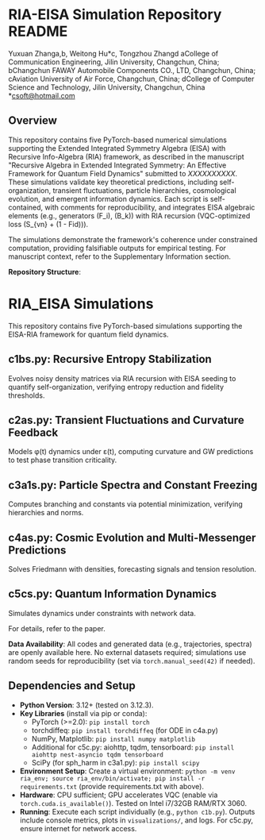 # RIA-EISA Simulation Repository README

Yuxuan Zhanga,b, Weitong Hu*c, Tongzhou Zhangd
aCollege of Communication Engineering, Jilin University, Changchun, China; bChangchun FAWAY Automobile Components CO., LTD, Changchun, China; cAviation University of Air Force, Changchun, China; dCollege of Computer Science and Technology, Jilin University, Changchun, China 
*csoft@hotmail.com

## Overview

This repository contains five PyTorch-based numerical simulations supporting the Extended Integrated Symmetry Algebra (EISA) with Recursive Info-Algebra (RIA) framework, as described in the manuscript "Recursive Algebra in Extended Integrated Symmetry: An Effective Framework for Quantum Field Dynamics" submitted to *XXXXXXXXXX*. These simulations validate key theoretical predictions, including self-organization, transient fluctuations, particle hierarchies, cosmological evolution, and emergent information dynamics. Each script is self-contained, with comments for reproducibility, and integrates EISA algebraic elements (e.g., generators \(F_i\), \(B_k\)) with RIA recursion (VQC-optimized loss \(S_{vn} + (1 - Fid)\)).

The simulations demonstrate the framework's coherence under constrained computation, providing falsifiable outputs for empirical testing. For manuscript context, refer to the Supplementary Information section.

**Repository Structure**:
# RIA_EISA Simulations

This repository contains five PyTorch-based simulations supporting the EISA-RIA framework for quantum field dynamics.

## c1bs.py: Recursive Entropy Stabilization
Evolves noisy density matrices via RIA recursion with EISA seeding to quantify self-organization, verifying entropy reduction and fidelity thresholds.

## c2as.py: Transient Fluctuations and Curvature Feedback
Models φ(t) dynamics under ε(t), computing curvature and GW predictions to test phase transition criticality.

## c3a1s.py: Particle Spectra and Constant Freezing
Computes branching and constants via potential minimization, verifying hierarchies and norms.

## c4as.py: Cosmic Evolution and Multi-Messenger Predictions
Solves Friedmann with densities, forecasting signals and tension resolution.

## c5cs.py: Quantum Information Dynamics
Simulates dynamics under constraints with network data.

For details, refer to the paper.

**Data Availability**: All codes and generated data (e.g., trajectories, spectra) are openly available here. No external datasets required; simulations use random seeds for reproducibility (set via `torch.manual_seed(42)` if needed).

## Dependencies and Setup

- **Python Version**: 3.12+ (tested on 3.12.3).
- **Key Libraries** (install via pip or conda):
  - PyTorch (>=2.0): `pip install torch`
  - torchdiffeq: `pip install torchdiffeq` (for ODE in c4a.py)
  - NumPy, Matplotlib: `pip install numpy matplotlib`
  - Additional for c5c.py: aiohttp, tqdm, tensorboard: `pip install aiohttp nest-asyncio tqdm tensorboard`
  - SciPy (for sph_harm in c3a1.py): `pip install scipy`
- **Environment Setup**: Create a virtual environment: `python -m venv ria_env; source ria_env/bin/activate; pip install -r requirements.txt` (provide requirements.txt with above).
- **Hardware**: CPU sufficient; GPU accelerates VQC (enable via `torch.cuda.is_available()`). Tested on Intel i7/32GB RAM/RTX 3060.
- **Running**: Execute each script individually (e.g., `python c1b.py`). Outputs include console metrics, plots in `visualizations/`, and logs. For c5c.py, ensure internet for network access.



